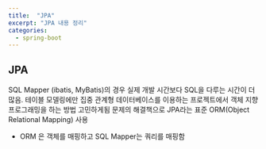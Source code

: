 ```yaml
---
title:  "JPA"
excerpt: "JPA 내용 정리"
categories:
  - spring-boot
---
```

## JPA
SQL Mapper (ibatis, MyBatis)의 경우 실제 개발 시간보다 SQL을 다루는 시간이 더 많음.
테이블 모델링에만 집중
관계형 데이터베이스를 이용하는 프로젝트에서 객체 지향 프로그래밍을 하는 방법 고민하게됨
문제의 해결책으로 JPA라는 표준 ORM(Object Relational Mapping) 사용
- ORM 은 객체를 매핑하고 SQL Mapper는 쿼리를 매핑함




